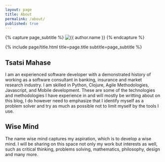 ```yaml
---
layout: page
title: About
permalink: /about/
published: true
---
```


<div class="page" markdown="1">

{% capture page_subtitle %}
<img
    class="me"
    alt="{{ author.name }}"
    src="{{ site.author.photo | relative_url }}"
    srcset="{{ site.author.photo2x | relative_url }} 2x"
/>
{% endcapture %}

{% include page/title.html title=page.title subtitle=page_subtitle %}

## Tsatsi Mahase 

I am an experienced software developer with a demonstrated history of working as a software consultant in banking, insurance and market research industry. I am skilled in Python, Clojure, Agile Methodologies, Javascript, and Mobile development. These are some of the technologies and methodologies I have experience in and will mostly be writting about on this blog, I do however need to emphasize that I identify myself as a problem solver and try as much as possible not to limit myself by the tools I use.

## Wise Mind

The name wise mind captures my aspiration, which is to develop a wise mind. I will be sharing on this space not only my work but interests as well, such as critical thinking, problems solving, mathematics, philosophy, design and many more.

</div>
